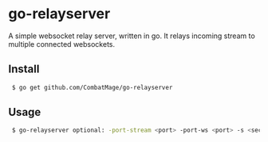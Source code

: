 # go-relayserver

A simple websocket relay server, written in go. It relays incoming stream to multiple connected websockets.

## Install

```sh
 $ go get github.com/CombatMage/go-relayserver
```

## Usage

```sh
 $ go-relayserver optional: -port-stream <port> -port-ws <port> -s <secret>
```
